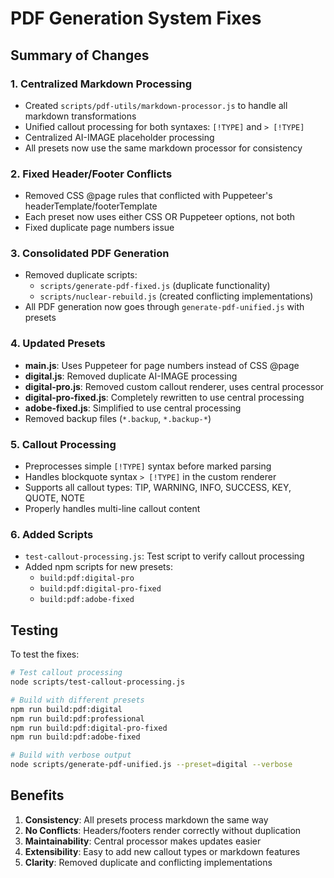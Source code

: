 # PDF Generation System Fixes

## Summary of Changes

### 1. Centralized Markdown Processing
- Created `scripts/pdf-utils/markdown-processor.js` to handle all markdown transformations
- Unified callout processing for both syntaxes: `[!TYPE]` and `> [!TYPE]`
- Centralized AI-IMAGE placeholder processing
- All presets now use the same markdown processor for consistency

### 2. Fixed Header/Footer Conflicts
- Removed CSS @page rules that conflicted with Puppeteer's headerTemplate/footerTemplate
- Each preset now uses either CSS OR Puppeteer options, not both
- Fixed duplicate page numbers issue

### 3. Consolidated PDF Generation
- Removed duplicate scripts:
  - `scripts/generate-pdf-fixed.js` (duplicate functionality)
  - `scripts/nuclear-rebuild.js` (created conflicting implementations)
- All PDF generation now goes through `generate-pdf-unified.js` with presets

### 4. Updated Presets
- **main.js**: Uses Puppeteer for page numbers instead of CSS @page
- **digital.js**: Removed duplicate AI-IMAGE processing
- **digital-pro.js**: Removed custom callout renderer, uses central processor
- **digital-pro-fixed.js**: Completely rewritten to use central processing
- **adobe-fixed.js**: Simplified to use central processing
- Removed backup files (`*.backup`, `*.backup-*`)

### 5. Callout Processing
- Preprocesses simple `[!TYPE]` syntax before marked parsing
- Handles blockquote syntax `> [!TYPE]` in the custom renderer
- Supports all callout types: TIP, WARNING, INFO, SUCCESS, KEY, QUOTE, NOTE
- Properly handles multi-line callout content

### 6. Added Scripts
- `test-callout-processing.js`: Test script to verify callout processing
- Added npm scripts for new presets:
  - `build:pdf:digital-pro`
  - `build:pdf:digital-pro-fixed`
  - `build:pdf:adobe-fixed`

## Testing

To test the fixes:

```bash
# Test callout processing
node scripts/test-callout-processing.js

# Build with different presets
npm run build:pdf:digital
npm run build:pdf:professional
npm run build:pdf:digital-pro-fixed
npm run build:pdf:adobe-fixed

# Build with verbose output
node scripts/generate-pdf-unified.js --preset=digital --verbose
```

## Benefits

1. **Consistency**: All presets process markdown the same way
2. **No Conflicts**: Headers/footers render correctly without duplication
3. **Maintainability**: Central processor makes updates easier
4. **Extensibility**: Easy to add new callout types or markdown features
5. **Clarity**: Removed duplicate and conflicting implementations